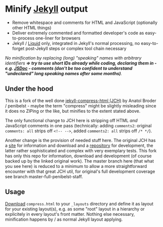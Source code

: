 # Minify [Jekyll](https://jekyllrb.com/) output

* Remove whitespace and comments for HTML and JavaScript (optionally other HTML things)
* Deliver extremely commented and formatted developer's code as easy-to-process one-liner for browsers
* Jekyll / [Liquid](https://shopify.dev/docs/liquid/reference/basics) only, integrated in Jekyll's normal processing, no easy-to-forget post-Jekyll steps or complex tool chain necessary

*No minification by replacing (long) "speaking" names with arbitrary identifiers **=> try to use short IDs already while coding, declaring them in - e.g. [JSDoc](https://jsdoc.app/) - comments (don't be too confident to understand "undeclared" long speaking names after some months)**.*


## Under the hood

This is a fork of the well done [jekyll-compress-html (JCH)][site] by Anatol Broder / penibelst - maybe the term "compress" might be slightly misleading since it does no ZIPing or the like, but minifies to the extent stated above.

The only functional change to JCH here is stripping off HTML *and* JavaScript comments in one pass (technically: adding `comments2`: original `comments: all` strips off `<!-- -->`, added `comments2: all` strips off `/* */`).

Another change is the provision of needed stuff here. The original JCH has a [site] for information and download and a [repository](https://github.com/penibelst/jekyll-compress-html) for development, the latter rather sophisticated and complex with very exemplary tests. This fork has only this repo for information, download and development (of course backed up by the linked original work). The master branch here (that what you see here) is reduced to a minimum to allow a more straightforward encounter with that great JCH util, for original's full development coverage see branch master-full-penibelst-staff.


## Usage

[Download](https://github.com/ErikCan/jekyll-compress-html/releases/latest) `compress.html` to your `_layouts` directory and define it as layout for your existing layout(s), e.g. as some "root" layout in a hierarchy or explicitely in every layout's front matter. Nothing else necessary, minification happens by / as normal Jekyll layout applying.




[site]: http://jch.penibelst.de/
